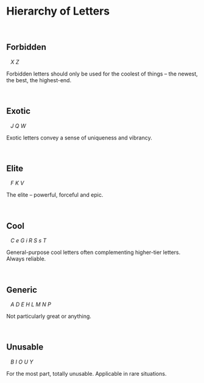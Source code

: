 # Hierarchy of Letters


<br>


## Forbidden

&ensp; *X Z*

Forbidden letters should only be used for the coolest of things – the newest, the best, the highest-end.


<br>


## Exotic

&ensp; *J Q W*

Exotic letters convey a sense of uniqueness and vibrancy.


<br>


## Elite

&ensp; *F K V*

The elite – powerful, forceful and epic.


<br>


## Cool

&ensp; *C e G i R S s T*

General-purpose cool letters often complementing higher-tier letters. Always reliable.


<br>


## Generic

&ensp; *A D E H L M N P*

Not particularly great or anything.


<br>


## Unusable

&ensp; *B I O U Y*

For the most part, totally unusable. Applicable in rare situations.
